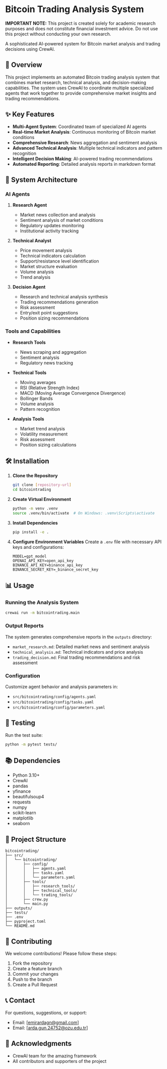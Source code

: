 # Bitcoin Trading Analysis System

**IMPORTANT NOTE:** This project is created solely for academic research purposes and does not constitute financial investment advice. Do not use this project without conducting your own research.

A sophisticated AI-powered system for Bitcoin market analysis and trading decisions using CrewAI.


## 🚀 Overview

This project implements an automated Bitcoin trading analysis system that combines market research, technical analysis, and decision-making capabilities. The system uses CrewAI to coordinate multiple specialized agents that work together to provide comprehensive market insights and trading recommendations.

## ✨ Key Features

- **Multi-Agent System**: Coordinated team of specialized AI agents
- **Real-time Market Analysis**: Continuous monitoring of Bitcoin market conditions
- **Comprehensive Research**: News aggregation and sentiment analysis
- **Advanced Technical Analysis**: Multiple technical indicators and pattern recognition
- **Intelligent Decision Making**: AI-powered trading recommendations
- **Automated Reporting**: Detailed analysis reports in markdown format

## 🤖 System Architecture

### AI Agents

1. **Research Agent**
   - Market news collection and analysis
   - Sentiment analysis of market conditions
   - Regulatory updates monitoring
   - Institutional activity tracking

2. **Technical Analyst**
   - Price movement analysis
   - Technical indicators calculation
   - Support/resistance level identification
   - Market structure evaluation
   - Volume analysis
   - Trend analysis

3. **Decision Agent**
   - Research and technical analysis synthesis
   - Trading recommendations generation
   - Risk assessment
   - Entry/exit point suggestions
   - Position sizing recommendations

### Tools and Capabilities

- **Research Tools**
  - News scraping and aggregation
  - Sentiment analysis
  - Regulatory news tracking

- **Technical Tools**
  - Moving averages
  - RSI (Relative Strength Index)
  - MACD (Moving Average Convergence Divergence)
  - Bollinger Bands
  - Volume analysis
  - Pattern recognition

- **Analysis Tools**
  - Market trend analysis
  - Volatility measurement
  - Risk assessment
  - Position sizing calculations

## 🛠️ Installation

1. **Clone the Repository**
   ```bash
   git clone [repository-url]
   cd bitcointrading
   ```

2. **Create Virtual Environment**
   ```bash
   python -m venv .venv
   source .venv/bin/activate  # On Windows: .venv\Scripts\activate
   ```

3. **Install Dependencies**
   ```bash
   pip install -e .
   ```

4. **Configure Environment Variables**
   Create a `.env` file with necessary API keys and configurations:
   ```
   MODEL=gpt_model
   OPENAI_API_KEY=open_api_key
   BINANCE_API_KEY=binance_api_key
   BINANCE_SECRET_KEY=_binance_secret_key
   ```

## 📊 Usage

### Running the Analysis System

```bash
crewai run -m bitcointrading.main
```

### Output Reports

The system generates comprehensive reports in the `outputs` directory:
- `market_research.md`: Detailed market news and sentiment analysis
- `technical_analysis.md`: Technical indicators and price analysis
- `trading_decision.md`: Final trading recommendations and risk assessment

### Configuration

Customize agent behavior and analysis parameters in:
- `src/bitcointrading/config/agents.yaml`
- `src/bitcointrading/config/tasks.yaml`
- `src/bitcointrading/config/parameters.yaml`

## 🧪 Testing

Run the test suite:
```bash
python -m pytest tests/
```

## 📚 Dependencies

- Python 3.10+
- CrewAI
- pandas
- yfinance
- beautifulsoup4
- requests
- numpy
- scikit-learn
- matplotlib
- seaborn

## 📁 Project Structure

```
bitcointrading/
├── src/
│   └── bitcointrading/
│       ├── config/
│       │   ├── agents.yaml
│       │   ├── tasks.yaml
│       │   └── parameters.yaml
│       ├── tools/
│       │   ├── research_tools/
│       │   ├── technical_tools/
│       │   └── trading_tools/
│       ├── crew.py
│       └── main.py
├── outputs/
├── tests/
├── .env
├── pyproject.toml
└── README.md
```

## 🤝 Contributing

We welcome contributions! Please follow these steps:

1. Fork the repository
2. Create a feature branch
3. Commit your changes
4. Push to the branch
5. Create a Pull Request

## 📞 Contact

For questions, suggestions, or support:
- Email: [emirardagn@gmail.com]
- Email: [arda.gun.24752@ozu.edu.tr]

## 🙏 Acknowledgments

- CrewAI team for the amazing framework
- All contributors and supporters of the project
